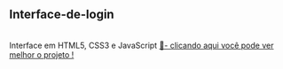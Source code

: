 ## Interface-de-login
<br>
Interface em HTML5, CSS3 e JavaScript
<a align = "left" href = "https://joao-vitor-090.github.io/Interface-de-login/" target = "_blank">
🔗- clicando aqui você pode ver melhor o projeto !
</a>
